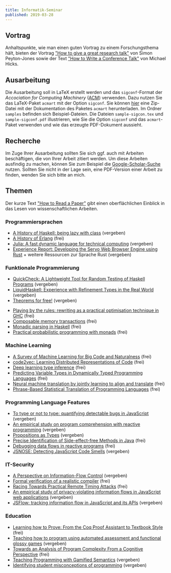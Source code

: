 ```yaml
---
title: Informatik-Seminar
published: 2019-03-28
---
```



## Vortrag

Anhaltspunkte, wie man einen guten Vortrag zu einem Forschungsthema hält, bieten der Vortrag ["How to give a great research talk"][PeytonJones] von Simon Peyton-Jones sowie der Text ["How to Write a Conference Talk"][Hicks] von Michael Hicks.

[PeytonJones]: https://www.microsoft.com/en-us/research/academic-program/give-great-research-talk/
[Hicks]: http://www.pl-enthusiast.net/2019/01/02/how-to-write-a-conference-talk/


## Ausarbeitung

Die Ausarbeitung soll in LaTeX erstellt werden und das `sigconf`-Format der _Accociation for Computing Machinery_ ([ACM][ACM]) verwenden.
Dazu nutzen Sie das LaTeX-Paket `acmart` mit der Option `sigconf`.
Sie können [hier][ACMSample] eine Zip-Datei mit der Dokumentation des Paketes `acmart` herunterladen.
Im Ordner `samples` befinden sich Beispiel-Dateien.
Die Dateien `sample-sigcon.tex` und `sample-sigconf.pdf` illustrieren, wie Sie die Option `sigconf` und das `acmart`-Paket verwenden und wie das erzeugte PDF-Dokument aussieht.

[ACM]: https://www.acm.org
[ACMSample]: https://www.acm.org/binaries/content/assets/publications/consolidated-tex-template/acmart-master.zip


## Recherche

Im Zuge Ihrer Ausarbeitung sollten Sie sich ggf. auch mit Arbeiten beschäftigen, die von Ihrer Arbeit zitiert werden.
Um diese Arbeiten ausfindig zu machen, können Sie zum Beispiel die [Google-Scholar-Suche](https://scholar.google.de) nutzen.
Sollten Sie nicht in der Lage sein, eine PDF-Version einer Arbeit zu finden, wenden Sie sich bitte an mich.


## Themen

Der kurze Text ["How to Read a Paper"][ReadPaper] gibt einen oberflächlichen Einblick in das Lesen von wissenschaftlichen Arbeiten.

[ReadPaper]: https://web.stanford.edu/class/ee384m/Handouts/HowtoReadPaper.pdf


### Programmiersprachen
* [A History of Haskell: being lazy with class](http://www.iro.umontreal.ca/~monnier/2035/history.pdf) (vergeben)
* [A History of Erlang](http://www.math.bas.bg/softeng/bantchev/place/erlang/a-history-of-erlang.pdf) (frei)
* [Julia: A fast dynamic language for technical computing](https://arxiv.org/pdf/1209.5145) (vergeben)
* [Experience Report: Developing the Servo Web Browser Engine using Rust](https://arxiv.org/pdf/1505.07383) + weitere Ressourcen zur Sprache Rust (vergeben)


### Funktionale Programmierung
* [QuickCheck: A Lightweight Tool for Random Testing of Haskell Programs](https://www.cs.tufts.edu/~nr/cs257/archive/john-hughes/quick.pdf) (vergeben)
* [LiquidHaskell: Experience with Refinement Types in the Real World](http://goto.ucsd.edu/~nvazou/real_world_liquid.pdf) (vergeben)
* [Theorems for free!](http://www.cs.sfu.ca/CourseCentral/831/burton/Notes/July14/free.pdf) (vergeben)
<!-- * [A short cut to deforestation](http://citeseerx.ist.psu.edu/viewdoc/download?doi=10.1.1.224.4460&rep=raep1&type=pdf) -->
* [Playing by the rules: rewriting as a practical optimisation technique in GHC](https://core.ac.uk/download/pdf/39699597.pdf#page=209) (frei)
* [Composable memory transactions](https://cs.uwaterloo.ca/~Brecht/courses/702/Possible-Readings/transactional-memory/composable-mem-trans-ppopp-2005.pdf) (frei)
* [Monadic parsing in Haskell](http://www.cs.nott.ac.uk/~pszgmh/pearl.pdf) (frei)
* [Practical probabilistic programming with monads](https://www.repository.cam.ac.uk/bitstream/handle/1810/249132/Scibior%20et%20al%202015%20Haskell%20Symposium%202015.pdf;sequence=1) (frei)


### Machine Learning
* [A Survey of Machine Learning for Big Code and Naturalness](https://arxiv.org/pdf/1709.06182) (frei)
* [code2vec: Learning Distributed Representations of Code](https://urialon.cswp.cs.technion.ac.il/wp-content/uploads/sites/83/2018/12/code2vec-popl19.pdf) (frei)
* [Deep learning type inference](http://discovery.ucl.ac.uk/10066386/1/Barr_fse2018-j2t.pdf) (frei)
* [Predicting Variable Types in Dynamically Typed Programming Languages](https://arxiv.org/pdf/1901.05138) (frei)
* [Neural machine translation by jointly learning to align and translate](https://arxiv.org/pdf/1409.0473) (frei)
* [Phrase-Based Statistical Translation of Programming Languages](http://citeseerx.ist.psu.edu/viewdoc/download?doi=10.1.1.706.9697&rep=rep1&type=pdf) (frei)


### Programming Language Features
* [To type or not to type: quantifying detectable bugs in JavaScript](http://www0.cs.ucl.ac.uk/staff/Z.Gao/doc/paper/type_study.pdf) (vergeben)
* [An empirical study on program comprehension with reactive programming](http://www.guidosalvaneschi.com/attachments/papers/2014_An-Empirical-Study-on-Program-Comprehension-with-Reactive-Programming_pdf.pdf) (vergeben)
* [Propositions as Types](http://citeseerx.ist.psu.edu/viewdoc/download?doi=10.1.1.673.269&rep=rep1&type=pdf) (vergeben)
* [Precise Identification of Side-effect-free Methods in Java](http://citeseerx.ist.psu.edu/viewdoc/download?doi=10.1.1.10.9028&rep=rep1&type=pdf) (frei)
* [Debugging data flows in reactive programs](https://repository.tudelft.nl/islandora/object/uuid:d37cac08-195d-4dbd-a076-e3227a756717/datastream/OBJ/download) (frei)
* [JSNOSE: Detecting JavaScript Code Smells](https://www.ece.ubc.ca/~amesbah/docs/scam13.pdf) (vergeben)


### IT-Security
* [A Perspective on Information-Flow Control](http://citeseerx.ist.psu.edu/viewdoc/download?doi=10.1.1.437.9981&rep=rep1&type=pdf) (vergeben)
* [Formal verification of a realistic compiler](http://www.cse.iitd.ac.in/~sbansal/csl862-soft/readings/compcert.pdf) (frei)
* [Racing Towards Practical Remote Timing Attacks](https://www.google.com/url?sa=t&rct=j&q=&esrc=s&source=web&cd=7&ved=2ahUKEwiEjaXer4vhAhUOyKQKHUN5AL8QFjAGegQIBhAC&url=https%3A%2F%2Fwww.nccgroup.trust%2Fglobalassets%2Four-research%2Fus%2Fwhitepapers%2FTimeTrial.pdf&usg=AOvVaw288YCctztS1cBvKF_clwrA) (frei)
* [An empirical study of privacy-violating information flows in JavaScript web applications](https://ranjitjhala.github.io/static/an_empirical_study_of_privacy_violating_flows_in_javascript_web_applications.pdf) (vergeben)
* [JSFlow: tracking information flow in JavaScript and its APIs](http://citeseerx.ist.psu.edu/viewdoc/download?doi=10.1.1.638.8709&rep=rep1&type=pdf) (vergeben)


### Education
* [Learning how to Prove: From the Coq Proof Assistant to Textbook Style](https://arxiv.org/pdf/1803.01466) (frei)
* [Teaching how to program using automated assessment and functional glossy games](https://dl.acm.org/ft_gateway.cfm?id=3236777) (vergeben)
* [Towards an Analysis of Program Complexity From a Cognitive Perspective](https://www.researchgate.net/profile/Rodrigo_Duran5/publication/326918081_Towards_an_Analysis_of_Program_Complexity_From_a_Cognitive_Perspective/links/5b9f7d28299bf13e60381085/Towards-an-Analysis-of-Program-Complexity-From-a-Cognitive-Perspective.pdf?_sg%5B0%5D=DPQ5jA6UMHdN2d5Pr5RPu-5wBPidDIKQKtr2raDfEL3uvR3jzdbBO5H_hExNWKOOcnOKcfim6_fc37foVDHCnA.O2rWZAN1_Ghax2D4zDnUuvXtrGY019ExfVbSdWR9Fcw8NJQ6sqyXVq52-OSKsGbKwOWhKtCYH8PcEBJ-MWNwqA&_sg%5B1%5D=60R_dAq_x7YukEI8kgDq6_7_ZwFdLJVjq1Yjt9DPFmgoGijiFiR4zWLJJXq57gLxHIZosj5kSaxkz4cPwq1Dsqj2d7cJb1p7CwtzsMEbj7qP.O2rWZAN1_Ghax2D4zDnUuvXtrGY019ExfVbSdWR9Fcw8NJQ6sqyXVq52-OSKsGbKwOWhKtCYH8PcEBJ-MWNwqA&_iepl=) (frei)
* [Teaching Programming with Gamified Semantics](http://www.cs.cornell.edu/andru/papers/reduct-chi17/reduct-chi17.pdf) (vergeben)
* [Identifying student misconceptions of programming](http://publish.illinois.edu/glherman/files/2016/03/2010-SIGCSE-Programming-Misconceptions.pdf) (vergeben)

